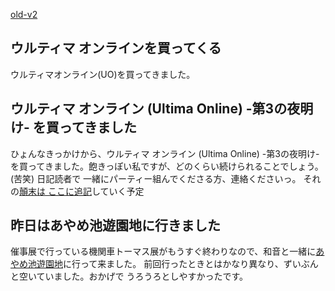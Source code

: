 [old-v2](ig011202-orig.html)

## ウルティマ オンラインを買ってくる

ウルティマオンライン(UO)を買ってきました。






## ウルティマ オンライン (Ultima Online) -第3の夜明け- を買ってきました


ひょんなきっかけから、ウルティマ オンライン (Ultima Online) -第3の夜明け-
を買ってきました。飽きっぽい私ですが、どのくらい続けられることでしょう。(苦笑)
日記読者で 一緒にパーティー組んでくださる方、連絡くださいっ。
それの[顛末は ここに追記](../memo/memogameuo.html)していく予定

## 昨日はあやめ池遊園地に行きました


催事展で行っている機関車トーマス展がもうすぐ終わりなので、和音と一緒に[あやめ池遊園地](http://www.ayameike.co.jp/index.html)に行って来ました。
前回行ったときとはかなり異なり、ずいぶんと空いていました。おかげで うろうろとしやすかったです。
